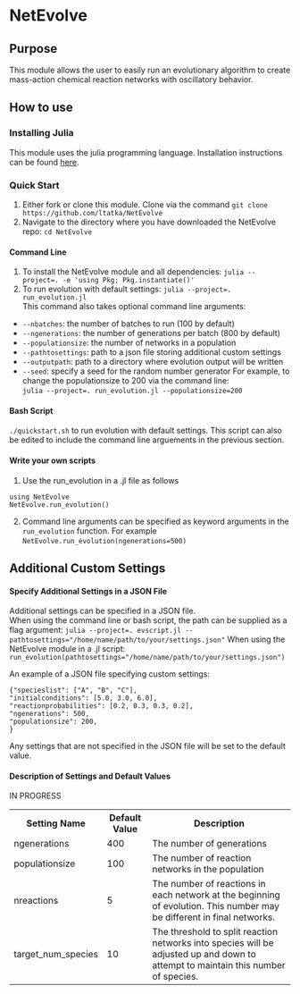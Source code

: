 # NetEvolve
## Purpose
This module allows the user to easily run an evolutionary algorithm to create mass-action chemical reaction networks with oscillatory behavior.

## How to use
### Installing Julia
This module uses the julia programming language. Installation instructions can be found [here](https://julialang.org/downloads/).

### Quick Start
1. Either fork or clone this module. Clone via the command ```git clone https://github.com/ltatka/NetEvolve```
2. Navigate to the directory where you have downloaded the NetEvolve repo: ```cd NetEvolve```

#### Command Line
1. To install the NetEvolve module and all dependencies: ```julia --project=. -e 'using Pkg; Pkg.instantiate()'```
2. To run evolution with default settings: ```julia --project=. run_evolution.jl``` <br>
This command also takes optional command line arguments: <br>
* ```--nbatches```: the number of batches to run (100 by default)
* ```--ngenerations```: the number of generations per batch (800 by default)
* ```--populationsize```: the number of networks in a population
* ```--pathtosettings```: path to a json file storing additional custom settings
* ```--outputpath```: path to a directory where evolution output will be written
* ```--seed```: specify a seed for the random number generator
For example, to change the populationsize to 200 via the command line: <br>
```julia --project=. run_evolution.jl --populationsize=200```

#### Bash Script
```./quickstart.sh``` to run evolution with default settings. This script can also be edited to include the command line arguements in the previous section.

#### Write your own scripts
1. Use the run_evolution in a .jl file as follows <br>
```
using NetEvolve
NetEvolve.run_evolution()
```

2. Command line arguments can be specified as keyword arguments in the ```run_evolution``` function.
For example ```NetEvolve.run_evolution(ngenerations=500)```


## Additional Custom Settings
#### Specify Additional Settings in a JSON File
Additional settings can be specified in a JSON file. <br>
When using the command line or bash script, the path can be supplied as a flag argument:
```julia --project=. evscript.jl --pathtosettings="/home/name/path/to/your/settings.json"```
When using the NetEvolve module in a .jl script:
```run_evolution(pathtosettings="/home/name/path/to/your/settings.json")```

An example of a JSON file specifying custom settings: <br>
```
{"specieslist": ["A", "B", "C"],
"initialconditions": [5.0, 3.0, 6.0],
"reactionprobabilities": [0.2, 0.3, 0.3, 0.2],
"ngenerations": 500,
"populationsize": 200,
}
```
Any settings that are not specified in the JSON file will be set to the default value.

#### Description of Settings and Default Values
<table>
  <tr>
    <th>Setting Name</th>
    <th>Default Value</th>
    <th>Description</th>
  </tr>
  <tr>
    <td>ngenerations</td>
    <td>400</td>
    <td>The number of generations</td>
  </tr>
  <tr>
    <td>populationsize</td>
    <td>100</td>
    <td>The number of reaction networks in the population</td>
  </tr>
  <tr>
    <td>nreactions</td>
    <td> 5 </td>
    <td>The number of reactions in each network at the beginning of evolution. This number may be different in final networks.</td>
  </tr>
  <tr>
    <td>target_num_species</td>
    <td>10</td>
    <td>The threshold to split reaction networks into species will be adjusted up and down to attempt to maintain this number of species. </td>
  </tr>
 IN PROGRESS


